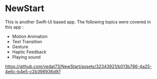 # NewStart
This is another Swift-UI based app. The following topics were covered in this app :

- Motion Animation
- Text Transition
- Gesture
- Haptic Feedback
- Playing sound

  

https://github.com/vedat73/NewStart/assets/32343921/b013b786-4a25-4e6c-b4e5-c2b398936d97

